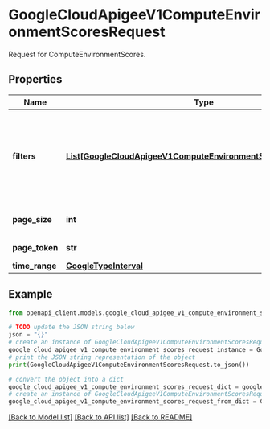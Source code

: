 # GoogleCloudApigeeV1ComputeEnvironmentScoresRequest

Request for ComputeEnvironmentScores.

## Properties

Name | Type | Description | Notes
------------ | ------------- | ------------- | -------------
**filters** | [**List[GoogleCloudApigeeV1ComputeEnvironmentScoresRequestFilter]**](GoogleCloudApigeeV1ComputeEnvironmentScoresRequestFilter.md) | Optional. Filters are used to filter scored components. Return all the components if no filter is mentioned. Example: [{ \&quot;scorePath\&quot;: \&quot;/org@myorg/envgroup@myenvgroup/env@myenv/proxies/proxy@myproxy/source\&quot; }, { \&quot;scorePath\&quot;: \&quot;/org@myorg/envgroup@myenvgroup/env@myenv/proxies/proxy@myproxy/target\&quot;, }] This will return components with path: \&quot;/org@myorg/envgroup@myenvgroup/env@myenv/proxies/proxy@myproxy/source\&quot; OR \&quot;/org@myorg/envgroup@myenvgroup/env@myenv/proxies/proxy@myproxy/target\&quot; | [optional] 
**page_size** | **int** | Optional. The maximum number of subcomponents to be returned in a single page. The service may return fewer than this value. If unspecified, at most 100 subcomponents will be returned in a single page. | [optional] 
**page_token** | **str** | Optional. A token that can be sent as &#x60;page_token&#x60; to retrieve the next page. If this field is omitted, there are no subsequent pages. | [optional] 
**time_range** | [**GoogleTypeInterval**](GoogleTypeInterval.md) |  | [optional] 

## Example

```python
from openapi_client.models.google_cloud_apigee_v1_compute_environment_scores_request import GoogleCloudApigeeV1ComputeEnvironmentScoresRequest

# TODO update the JSON string below
json = "{}"
# create an instance of GoogleCloudApigeeV1ComputeEnvironmentScoresRequest from a JSON string
google_cloud_apigee_v1_compute_environment_scores_request_instance = GoogleCloudApigeeV1ComputeEnvironmentScoresRequest.from_json(json)
# print the JSON string representation of the object
print(GoogleCloudApigeeV1ComputeEnvironmentScoresRequest.to_json())

# convert the object into a dict
google_cloud_apigee_v1_compute_environment_scores_request_dict = google_cloud_apigee_v1_compute_environment_scores_request_instance.to_dict()
# create an instance of GoogleCloudApigeeV1ComputeEnvironmentScoresRequest from a dict
google_cloud_apigee_v1_compute_environment_scores_request_from_dict = GoogleCloudApigeeV1ComputeEnvironmentScoresRequest.from_dict(google_cloud_apigee_v1_compute_environment_scores_request_dict)
```
[[Back to Model list]](../README.md#documentation-for-models) [[Back to API list]](../README.md#documentation-for-api-endpoints) [[Back to README]](../README.md)


